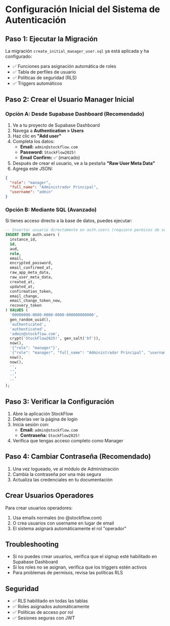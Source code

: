 # Configuración Inicial del Sistema de Autenticación

## Paso 1: Ejecutar la Migración
La migración `create_initial_manager_user.sql` ya está aplicada y ha configurado:
- ✅ Funciones para asignación automática de roles
- ✅ Tabla de perfiles de usuario
- ✅ Políticas de seguridad (RLS)
- ✅ Triggers automáticos

## Paso 2: Crear el Usuario Manager Inicial

### Opción A: Desde Supabase Dashboard (Recomendado)
1. Ve a tu proyecto de Supabase Dashboard
2. Navega a **Authentication > Users**
3. Haz clic en **"Add user"**
4. Completa los datos:
   - **Email:** `admin@stockflow.com`
   - **Password:** `StockFlow2025!`
   - **Email Confirm:** ✅ (marcado)
5. Después de crear el usuario, ve a la pestaña **"Raw User Meta Data"**
6. Agrega este JSON:
```json
{
  "role": "manager",
  "full_name": "Administrador Principal",
  "username": "admin"
}
```

### Opción B: Mediante SQL (Avanzado)
Si tienes acceso directo a la base de datos, puedes ejecutar:

```sql
-- Insertar usuario directamente en auth.users (requiere permisos de servicio)
INSERT INTO auth.users (
  instance_id,
  id,
  aud,
  role,
  email,
  encrypted_password,
  email_confirmed_at,
  raw_app_meta_data,
  raw_user_meta_data,
  created_at,
  updated_at,
  confirmation_token,
  email_change,
  email_change_token_new,
  recovery_token
) VALUES (
  '00000000-0000-0000-0000-000000000000',
  gen_random_uuid(),
  'authenticated',
  'authenticated',
  'admin@stockflow.com',
  crypt('StockFlow2025!', gen_salt('bf')),
  now(),
  '{"role": "manager"}',
  '{"role": "manager", "full_name": "Administrador Principal", "username": "admin"}',
  now(),
  now(),
  '',
  '',
  '',
  ''
);
```

## Paso 3: Verificar la Configuración
1. Abre la aplicación StockFlow
2. Deberías ver la página de login
3. Inicia sesión con:
   - **Email:** `admin@stockflow.com`
   - **Contraseña:** `StockFlow2025!`
4. Verifica que tengas acceso completo como Manager

## Paso 4: Cambiar Contraseña (Recomendado)
1. Una vez logueado, ve al módulo de Administración
2. Cambia la contraseña por una más segura
3. Actualiza las credenciales en tu documentación

## Crear Usuarios Operadores
Para crear usuarios operadores:
1. Usa emails normales (no @stockflow.com)
2. O crea usuarios con username en lugar de email
3. El sistema asignará automáticamente el rol "operador"

## Troubleshooting
- Si no puedes crear usuarios, verifica que el signup esté habilitado en Supabase Dashboard
- Si los roles no se asignan, verifica que los triggers estén activos
- Para problemas de permisos, revisa las políticas RLS

## Seguridad
- ✅ RLS habilitado en todas las tablas
- ✅ Roles asignados automáticamente
- ✅ Políticas de acceso por rol
- ✅ Sesiones seguras con JWT